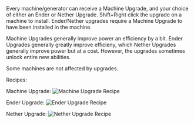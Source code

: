 Every machine/generator can receive a Machine Upgrade, and your choice of either an Ender or Nether Upgrade. Shift+Right click the upgrade on a machine to install. Ender/Nether upgrades require a Machine Upgrade to have been installed in the machine.

Machine Upgrades generally improve power an efficiency by a bit. Ender Upgrades generally greatly improve efficieny, which Nether Upgrades generally improve power but at a cost. However, the upgrades sometimes unlock entire new abilities.

Some machines are not affected by upgrades.

Recipes:

Machine Upgrade:
![Machine Upgrade Recipe](https://i.imgur.com/c1mrLQ3.png)

Ender Upgrade:
![Ender Upgrade Recipe](https://i.imgur.com/imgR3m5.png)

Nether Upgrade:
![Nether Upgrade Recipe](https://i.imgur.com/fXB708d.png)